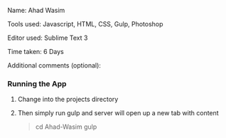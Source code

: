 Name: Ahad Wasim

Tools used: Javascript, HTML, CSS, Gulp, Photoshop

Editor used: Sublime Text 3

Time taken: 6 Days

Additional comments (optional):

### Running the App
  
  1. Change into the projects directory 
  2. Then simply run gulp and server will open up a new tab with content 

        > cd Ahad-Wasim
        > gulp
